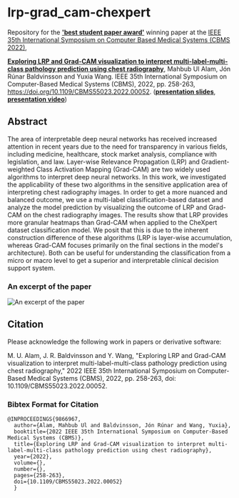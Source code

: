 # lrp-grad_cam-chexpert

Repository for the **['best student paper award'](https://2022.cbms-conference.org/awards/)** winning paper at the [IEEE 35th International Symposium on Computer Based Medical Systems (CBMS 2022)](https://2022.cbms-conference.org/),

**[Exploring LRP and Grad-CAM visualization to interpret multi-label-multi-class pathology prediction using chest radiography](https://doi.org/10.1109/CBMS55023.2022.00052)**, Mahbub Ul Alam, Jón Rúnar Baldvinsson and Yuxia Wang. IEEE 35th International Symposium on Computer-Based Medical Systems (CBMS), 2022, pp. 258-263, https://doi.org/10.1109/CBMS55023.2022.00052. (**[presentation slides](http://mahbub.blogs.dsv.su.se/files/2022/07/presentation_slides.pdf)**, **[presentation video](http://mahbub.blogs.dsv.su.se/files/2022/07/presentation_video_extended.mp4)**)

## Abstract

The area of interpretable deep neural networks has received increased attention in recent years due to the need for transparency in various fields, including medicine, healthcare, stock market analysis, compliance with legislation, and law. Layer-wise Relevance Propagation (LRP) and Gradient-weighted Class Activation Mapping (Grad-CAM) are two widely used algorithms to interpret deep neural networks. In this work, we investigated the applicability of these two algorithms in the sensitive application area of interpreting chest radiography images. In order to get a more nuanced and balanced outcome, we use a multi-label classification-based dataset and analyze the model prediction by visualizing the outcome of LRP and Grad-CAM on the chest radiography images. The results show that LRP provides more granular heatmaps than Grad-CAM when applied to the CheXpert dataset classification model. We posit that this is due to the inherent construction difference of these algorithms (LRP is layer-wise accumulation, whereas Grad-CAM focuses primarily on the final sections in the model's architecture). Both can be useful for understanding the classification from a micro or macro level to get a superior and interpretable clinical decision support system.

### An excerpt of the paper

![An excerpt of the paper](http://dash.blogs.dsv.su.se/files/2022/07/Screenshot-2022-07-27-at-11.30.12-AM.png)

## Citation

Please acknowledge the following work in papers or derivative software:

M. U. Alam, J. R. Baldvinsson and Y. Wang, "Exploring LRP and Grad-CAM visualization to interpret multi-label-multi-class pathology prediction using chest radiography," 2022 IEEE 35th International Symposium on Computer-Based Medical Systems (CBMS), 2022, pp. 258-263, doi: 10.1109/CBMS55023.2022.00052.

### Bibtex Format for Citation

```
@INPROCEEDINGS{9866967,
  author={Alam, Mahbub Ul and Baldvinsson, Jón Rúnar and Wang, Yuxia},
  booktitle={2022 IEEE 35th International Symposium on Computer-Based Medical Systems (CBMS)}, 
  title={Exploring LRP and Grad-CAM visualization to interpret multi-label-multi-class pathology prediction using chest radiography}, 
  year={2022},
  volume={},
  number={},
  pages={258-263},
  doi={10.1109/CBMS55023.2022.00052}
  }
```

